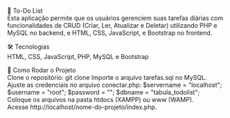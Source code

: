 📝 To-Do List <br>
Esta aplicação permite que os usuários gerenciem suas tarefas diárias com funcionalidades de CRUD (Criar, Ler, Atualizar e Deletar) utilizando PHP e MySQL no backend, e HTML, CSS, JavaScript, e Bootstrap no frontend. <br>

🛠 Tecnologias <br>
HTML, CSS, JavaScript, PHP, MySQL e Bootstrap <br>

🚀 Como Rodar o Projeto <br>
Clone o repositório: git clone <link-do-repositorio>
Importe o arquivo tarefas.sql no MySQL. <br>
Ajuste as credenciais no arquivo conectar.php: $servername = "localhost"; $username = "root"; $password = ""; $dbname = "tabula_todolist"; <br>
Coloque os arquivos na pasta htdocs (XAMPP) ou www (WAMP). <br>
Acesse http://localhost/nome-do-projeto/index.php. <br>
